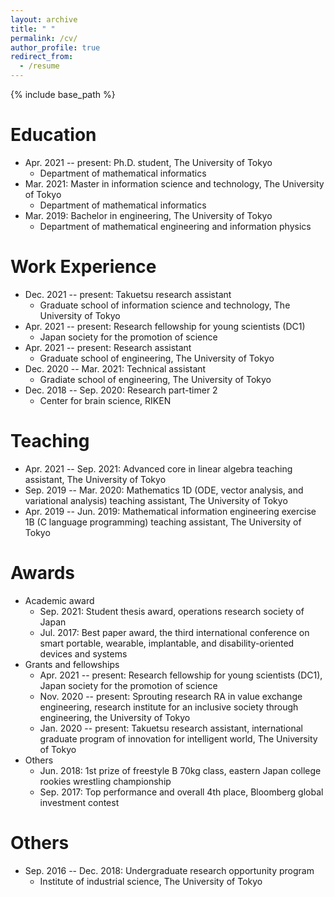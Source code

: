 ```yaml
---
layout: archive
title: " "
permalink: /cv/
author_profile: true
redirect_from:
  - /resume
---
```


{% include base_path %}

Education
======
* Apr. 2021 -- present: Ph.D. student, The University of Tokyo
  * Department of mathematical informatics
* Mar. 2021: Master in information science and technology, The University of Tokyo
  * Department of mathematical informatics
* Mar. 2019: Bachelor in engineering, The University of Tokyo
  * Department of mathematical engineering and information physics
  

Work Experience
======
* Dec. 2021 -- present: Takuetsu research assistant
  * Graduate school of information science and technology, The University of Tokyo
* Apr. 2021 -- present: Research fellowship for young scientists (DC1)
  * Japan society for the promotion of science
* Apr. 2021 -- present: Research assistant
  * Graduate school of engineering, The University of Tokyo
* Dec. 2020 -- Mar. 2021: Technical assistant
  * Gradiate school of engineering, The University of Tokyo
* Dec. 2018 -- Sep. 2020: Research part-timer 2
  * Center for brain science, RIKEN
  
Teaching
======
* Apr. 2021 -- Sep. 2021: Advanced core in linear algebra teaching assistant, The University of Tokyo
* Sep. 2019 -- Mar. 2020: Mathematics 1D (ODE, vector analysis, and variational analysis) teaching assistant, The University of Tokyo
* Apr. 2019 -- Jun. 2019: Mathematical information engineering exercise 1B (C language programming) teaching assistant, The University of Tokyo

Awards
======
- Academic award
  - Sep. 2021: Student thesis award, operations research society of Japan
  - Jul. 2017: Best paper award, the third international conference on smart portable, wearable, implantable, and disability-oriented devices and systems
- Grants and fellowships
  - Apr. 2021 -- present: Research fellowship for young scientists (DC1), Japan society for the promotion of science
  - Nov. 2020 -- present: Sprouting research RA in value exchange engineering, research institute for an inclusive society through engineering, the University of Tokyo
  - Jan. 2020 -- present: Takuetsu research assistant, international graduate program of innovation for intelligent world, The University of Tokyo
- Others
  - Jun. 2018: 1st prize of freestyle B 70kg class, eastern Japan college rookies wrestling championship
  - Sep. 2017: Top performance and overall 4th place, Bloomberg global investment contest

Others
======
* Sep. 2016 -- Dec. 2018: Undergraduate research opportunity program
  * Institute of industrial science, The University of Tokyo
